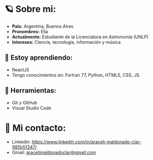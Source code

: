 <h1> 🪐 Sobre mi: </h1>

- **Pais:** Argentina, Buenos Aires
- **Pronombres:** Ella
- **Actualmente:** Estudiante de la Licenciatura en Astronomía (UNLP)
- **Intereses:** Ciencia, tecnología, información y música

<h2> 📑 Estoy aprendiendo: </h2>

- ReactJS
- Tengo conocimientos en: Fortran 77, Python, HTML5, CSS, JS.

<h2> 🔨 Herramientas: </h2>

- Git y GitHub
- Visual Studio Code

<h1> 💌 Mi contacto: </h1>

- Linkedin: https://www.linkedin.com/in/araceli-maldonado-clar-985b51347/
- Gmail: aracelimaldonadoclar@gmail.com
